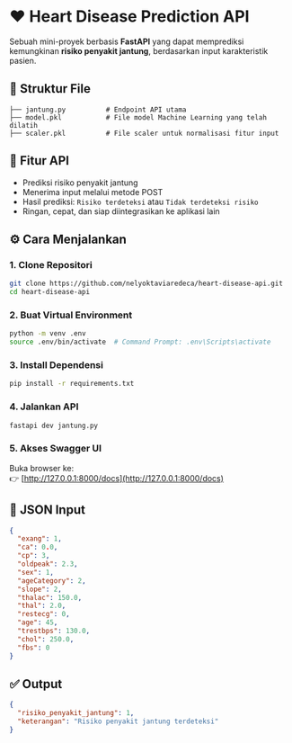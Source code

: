 # ❤️ Heart Disease Prediction API

Sebuah mini-proyek berbasis **FastAPI** yang dapat memprediksi kemungkinan **risiko penyakit jantung**, berdasarkan input karakteristik pasien.

## 📁 Struktur File

```
├── jantung.py          # Endpoint API utama
├── model.pkl           # File model Machine Learning yang telah dilatih
├── scaler.pkl          # File scaler untuk normalisasi fitur input
```

## 🚀 Fitur API

- Prediksi risiko penyakit jantung
- Menerima input melalui metode POST
- Hasil prediksi: `Risiko terdeteksi` atau `Tidak terdeteksi risiko`
- Ringan, cepat, dan siap diintegrasikan ke aplikasi lain

## ⚙️ Cara Menjalankan

### 1. Clone Repositori

```bash
git clone https://github.com/nelyoktaviaredeca/heart-disease-api.git
cd heart-disease-api
```

### 2. Buat Virtual Environment

```bash
python -m venv .env
source .env/bin/activate  # Command Prompt: .env\Scripts\activate
```

### 3. Install Dependensi

```bash
pip install -r requirements.txt
```

### 4. Jalankan API

```bash
fastapi dev jantung.py
```

### 5. Akses Swagger UI

Buka browser ke:  
👉 [http://127.0.0.1:8000/docs](http://127.0.0.1:8000/docs)

## 🧪 JSON Input

```json
{
  "exang": 1,
  "ca": 0.0,
  "cp": 3,
  "oldpeak": 2.3,
  "sex": 1,
  "ageCategory": 2,
  "slope": 2,
  "thalac": 150.0,
  "thal": 2.0,
  "restecg": 0,
  "age": 45,
  "trestbps": 130.0,
  "chol": 250.0,
  "fbs": 0
}
```

## ✅ Output

```json
{
  "risiko_penyakit_jantung": 1,
  "keterangan": "Risiko penyakit jantung terdeteksi"
}
```
